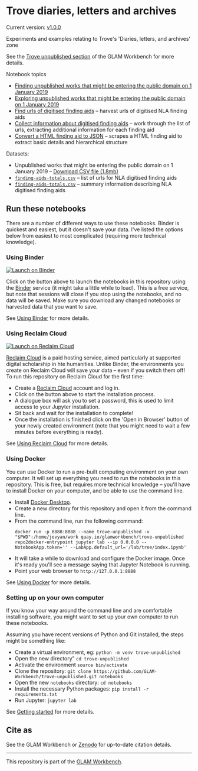 # Trove diaries, letters and archives

Current version: [v1.0.0](https://github.com/GLAM-Workbench/trove-unpublished/releases/tag/v1.0.0)

Experiments and examples relating to Trove's 'Diaries, letters, and archives' zone

See the [Trove unpublished section](https://glam-workbench.net/trove-unpublished/) of the GLAM Workbench for more details.

Notebook topics

* [Finding unpublished works that might be entering the public domain on 1 January 2019](Finding-unpublished-works-entering-public-domain.ipynb)
* [Exploring unpublished works that might be entering the public domain on 1 January 2019](Exploring-unpublished-works-entering-public-domain.ipynb)
* [Find urls of digitised finding aids](find-finding-aids.ipynb) – harvest urls of digitised NLA finding aids
* [Collect information about digitised finding aids](get-info-finding-aids.ipynb) – work through the list of urls, extracting additional information for each finding aid
* [Convert a HTML finding aid to JSON](convert-fa-to-json.ipynb) – scrapes a HTML finding aid to extract basic details and hierarchical structure

Datasets:

* Unpublished works that might be entering the public domain on 1 January 2019 &ndash; [Download CSV file  (1.8mb)](https://github.com/GLAM-Workbench/trove-unpublished/blob/master/unpublished_works_entering_pd_20181006.csv)
* [`finding-aids-totals.csv`](https://github.com/GLAM-Workbench/nla-finding-aids-data/blob/main/finding-aids.csv) – list of urls for NLA digitised finding aids 
* [`finding-aids-totals.csv`](https://github.com/GLAM-Workbench/nla-finding-aids-data/blob/main/finding-aids-totals.csv) – summary information describing NLA digitised finding aids

<!-- START RUN INFO -->

## Run these notebooks

There are a number of different ways to use these notebooks. Binder is quickest and easiest, but it doesn't save your data. I've listed the options below from easiest to most complicated (requiring more technical knowledge).

### Using Binder

[![Launch on Binder](https://mybinder.org/badge_logo.svg)](https://mybinder.org/v2/gh/GLAM-Workbench/trove-unpublished/master/?urlpath=lab/tree/index.ipynb)

Click on the button above to launch the notebooks in this repository using the [Binder](https://mybinder.org/) service (it might take a little while to load). This is a free service, but note that sessions will close if you stop using the notebooks, and no data will be saved. Make sure you download any changed notebooks or harvested data that you want to save.

See [Using Binder](https://glam-workbench.net/using-binder/) for more details.

### Using Reclaim Cloud

[![Launch on Reclaim Cloud](https://glam-workbench.github.io/images/launch-on-reclaim-cloud.svg)](https://app.my.reclaim.cloud/?manifest=https://raw.githubusercontent.com/GLAM-Workbench/trove-unpublished/master/reclaim-manifest.jps)

[Reclaim Cloud](https://reclaim.cloud/) is a paid hosting service, aimed particularly at supported digital scholarship in hte humanities. Unlike Binder, the environments you create on Reclaim Cloud will save your data – even if you switch them off! To run this repository on Reclaim Cloud for the first time:

* Create a [Reclaim Cloud](https://reclaim.cloud/) account and log in.
* Click on the button above to start the installation process.
* A dialogue box will ask you to set a password, this is used to limit access to your Jupyter installation.
* Sit back and wait for the installation to complete!
* Once the installation is finished click on the 'Open in Browser' button of your newly created environment (note that you might need to wait a few minutes before everything is ready).

See [Using Reclaim Cloud](https://glam-workbench.net/using-reclaim-cloud/) for more details.

### Using Docker

You can use Docker to run a pre-built computing environment on your own computer. It will set up everything you need to run the notebooks in this repository. This is free, but requires more technical knowledge – you'll have to install Docker on your computer, and be able to use the command line.

* Install [Docker Desktop](https://docs.docker.com/get-docker/).
* Create a new directory for this repository and open it from the command line.
* From the command line, run the following command:  
  ```
  docker run -p 8888:8888 --name trove-unpublished -v "$PWD":/home/jovyan/work quay.io/glamworkbench/trove-unpublished repo2docker-entrypoint jupyter lab --ip 0.0.0.0 --NotebookApp.token='' --LabApp.default_url='/lab/tree/index.ipynb'
  ```
* It will take a while to download and configure the Docker image. Once it's ready you'll see a message saying that Jupyter Notebook is running.
* Point your web browser to `http://127.0.0.1:8888`

See [Using Docker](https://glam-workbench.net/using-docker/) for more details.

### Setting up on your own computer

If you know your way around the command line and are comfortable installing software, you might want to set up your own computer to run these notebooks.

Assuming you have recent versions of Python and Git installed, the steps might be something like:

* Create a virtual environment, eg: `python -m venv trove-unpublished`
* Open the new directory" `cd trove-unpublished`
* Activate the environment `source bin/activate`
* Clone the repository: `git clone https://github.com/GLAM-Workbench/trove-unpublished.git notebooks`
* Open the new `notebooks` directory: `cd notebooks`
* Install the necessary Python packages: `pip install -r requirements.txt`
* Run Jupyter: `jupyter lab`

See [Getting started](https://glam-workbench.net/getting-started/#using-python-on-your-own-computer) for more details.

<!-- END RUN INFO -->

## Cite as

See the GLAM Workbench or [Zenodo](https://doi.org/10.5281/zenodo.3549403) for up-to-date citation details.

----

This repository is part of the [GLAM Workbench](https://glam-workbench.net/). 